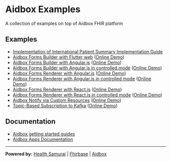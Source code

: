 # Aidbox Examples

A collection of examples on top of Aidbox FHIR platform

## Examples

- [Implementation of International Patient Summary Implementation Guide](/ips_ig)
- [Aidbox Forms Builder with Flutter web](/aidbox-forms-builder-flutter-web) ([Online Demo](https://aidbox.github.io/examples/aidbox-forms-builder-flutter-web/))
- [Aidbox Forms Builder with Angular.js](/aidbox-forms-builder-angular) ([Online Demo](https://aidbox.github.io/examples/aidbox-forms-builder-angular/))
- [Aidbox Forms Builder with Angular.js in controlled mode](/aidbox-forms-builder-angular-controlled) ([Online Demo](https://aidbox.github.io/examples/aidbox-forms-builder-angular-controlled/))
- [Aidbox Forms Renderer with Angular.js](aidbox-forms-renderer-angular) ([Online Demo](https://aidbox.github.io/examples/aidbox-forms-renderer-angular/))
- [Aidbox Forms Renderer with Angular.js in controlled mode](aidbox-forms-renderer-angular-controlled) ([Online Demo](https://aidbox.github.io/examples/aidbox-forms-renderer-angular-controlled/))
- [Aidbox Forms Renderer with React.js](aidbox-forms-renderer-react) ([Online Demo](https://aidbox.github.io/examples/aidbox-forms-renderer-react/))
- [Aidbox Forms Renderer with React.js in controlled mode](aidbox-forms-renderer-react-controlled) ([Online Demo](https://aidbox.github.io/examples/aidbox-forms-renderer-react-controlled/))
- [Aidbox Notify via Custom Resources](/aidbox-notify-via-custom-resources) ([Online Demo](https://aidbox.github.io/examples/aidbox-notify-via-custom-resources/))
- [Topic-Based Subscription to Kafka](/aidbox-subscriptions-to-kafka/) ([Online Demo](aidbox-subscriptions-to-kafka/README.md#demo))

## Documentation

- [Aidbox getting started guides](https://docs.aidbox.app/getting-started?utm_source=github&utm_medium=readme&utm_campaign=app-examples-repo)
- [Aidbox Apps Documentation](https://docs.aidbox.app/app-development/aidbox-sdk/aidbox-apps?utm_source=github&utm_medium=readme&utm_campaign=app-examples-repo)

***
**Powered by:**
[Health Samurai](http://www.health-samurai.io?utm_source=github&utm_medium=readme&utm_campaign=app-examples-repo) |
[Fhirbase](http://www.health-samurai.io/fhirbase?utm_source=github&utm_medium=readme&utm_campaign=app-examples-repo) |
[Aidbox](http://www.health-samurai.io/aidbox?utm_source=github&utm_medium=readme&utm_campaign=app-examples-repo)
